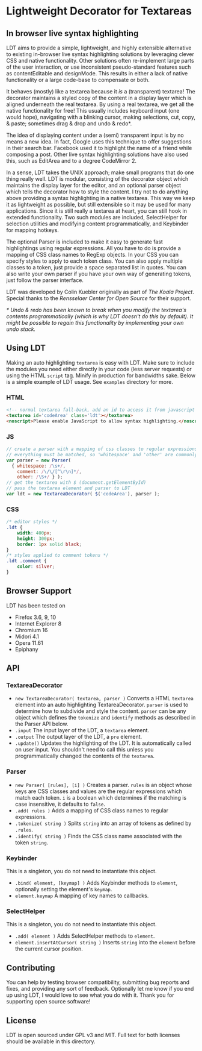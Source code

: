 # Lightweight Decorator for Textareas
## In browser live syntax highlighting

LDT aims to provide a simple, lightweight, and highly extensible alternative to existing in-browser live syntax highlighting solutions by leveraging clever CSS and native functionality. Other solutions often re-implement large parts of the user interaction, or use inconsistent pseudo-standard features such as contentEditable and designMode. This results in either a lack of native functionality or a large code-base to compensate or both.

It behaves (mostly) like a textarea because it *is* a (transparent) textarea! The decorator maintains a styled copy of the content in a display layer which is aligned underneath the real textarea. By using a real textarea, we get all the native functionality for free! This usually includes keyboard input (one would hope), navigating with a blinking cursor, making selections, cut, copy, & paste; sometimes drag & drop and undo & redo*.

The idea of displaying content under a (semi) transparent input is by no means a new idea. In fact, Google uses this technique to offer suggestions in their search bar. Facebook used it to highlight the name of a friend while composing a post. Other live syntax highlighting solutions have also used this, such as EditArea and to a degree CodeMirror 2.

In a sense, LDT takes the UNIX approach; make small programs that do one thing really well. LDT is modular, consisting of the decorator object which maintains the display layer for the editor, and an optional parser object which tells the decorator how to style the content. I try not to do anything above providing a syntax highlighting in a native textarea. This way we keep it as lightweight as possible, but still extensible so it may be used for many applications. Since it is still really a textarea at heart, you can still hook in extended functionality. Two such modules are included, SelectHelper for selection utilities and modifying content programmatically, and Keybinder for mapping hotkeys.

The optional Parser is included to make it easy to generate fast highlightings using regular expressions. All you have to do is provide a mapping of CSS class names to RegExp objects. In your CSS you can specify styles to apply to each token class. You can also apply multiple classes to a token, just provide a space separated list in quotes. You can also write your own parser if you have your own way of generating tokens, just follow the parser interface.

LDT was developed by Colin Kuebler originally as part of *The Koala Project*. Special thanks to the *Rensselaer Center for Open Source* for their support.

*\* Undo & redo has been known to break when you modify the textarea's contents programmatically (which is why LDT doesn't do this by default). It might be possible to regain this functionality by implementing your own undo stack.*

## Using LDT
Making an auto highlighting `textarea` is easy with LDT. Make sure to include the modules you need either directly in your code (less server requests) or using the HTML `script` tag. Minify in production for bandwidths sake. Below is a simple example of LDT usage. See `examples` directory for more.
### HTML
```html
<!-- normal textarea fall-back, add an id to access it from javascript -->
<textarea id='codeArea' class='ldt'></textarea>
<noscript>Please enable JavaScript to allow syntax highlighting.</noscript>
```
### JS
```js
// create a parser with a mapping of css classes to regular expressions
// everything must be matched, so 'whitespace' and 'other' are commonly included
var parser = new Parser(
  { whitespace: /\s+/,
    comment: /\/\/[^\r\n]*/,
    other: /\S+/ } );
// get the textarea with $ (document.getElementById)
// pass the textarea element and parser to LDT
var ldt = new TextareaDecorator( $('codeArea'), parser );
```
### CSS
```css
/* editor styles */
.ldt {
	width: 400px;
	height: 300px;
	border: 1px solid black;
}
/* styles applied to comment tokens */
.ldt .comment {
    color: silver;
}
```

## Browser Support
LDT has been tested on

 * Firefox 3.6, 9, 10
 * Internet Explorer 8
 * Chromium 16
 * Midori 4.1
 * Opera 11.61
 * Epiphany

## API
### TextareaDecorator

 + `new TextareaDecorator( textarea, parser )` Converts a HTML `textarea` element into an auto highlighting TextareaDecorator. `parser` is used to determine how to subdivide and style the content. `parser` can be any object which defines the `tokenize` and `identify` methods as described in the Parser API below.
 + `.input` The input layer of the LDT, a `textarea` element.
 + `.output` The output layer of the LDT, a `pre` element.
 + `.update()` Updates the highlighting of the LDT. It is automatically called on user input. You shouldn't need to call this unless you programmatically changed the contents of the `textarea`.

### Parser

 + `new Parser( [rules], [i] )` Creates a parser. `rules` is an object whose keys are CSS classes and values are the regular expressions which match each token. `i` is a boolean which determines if the matching is case insensitive, it defaults to `false`.
 + `.add( rules )` Adds a mapping of CSS class names to regular expressions.
 + `.tokenize( string )` Splits `string` into an array of tokens as defined by `.rules`.
 + `.identify( string )` Finds the CSS class name associated with the token `string`.

### Keybinder
This is a singleton, you do not need to instantiate this object.

 + `.bind( element, [keymap] )` Adds Keybinder methods to `element`, optionally setting the element's `keymap`.
 + `element.keymap` A mapping of key names to callbacks.

### SelectHelper
This is a singleton, you do not need to instantiate this object.

 + `.add( element )` Adds SelectHelper methods to `element`.
 + `element.insertAtCursor( string )` Inserts `string` into the `element` before the current cursor position.

## Contributing
You can help by testing browser compatibility, submitting bug reports and fixes, and providing any sort of feedback. Optionally let me know if you end up using LDT, I would love to see what you do with it. Thank you for supporting open source software!

## License
LDT is open sourced under GPL v3 and MIT. Full text for both licenses should be available in this directory.
